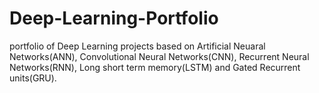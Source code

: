 # Deep-Learning-Portfolio
portfolio of Deep Learning projects based on Artificial Neuaral Networks(ANN), Convolutional Neural Networks(CNN), Recurrent Neural Networks(RNN), Long short term memory(LSTM) and Gated Recurrent units(GRU). 

